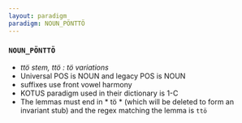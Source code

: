 ```yaml
---
layout: paradigm
paradigm: NOUN_PÖNTTÖ
---
```

### ` NOUN_PÖNTTÖ `

* _ttö stem, ttö : tö variations_
* Universal POS is NOUN and legacy POS is NOUN
* suffixes use front vowel harmony
* KOTUS paradigm used in their dictionary is 1-C
* The lemmas must end in * tö * (which will be deleted to form an invariant stub) and the regex matching the lemma is ` ttö `
